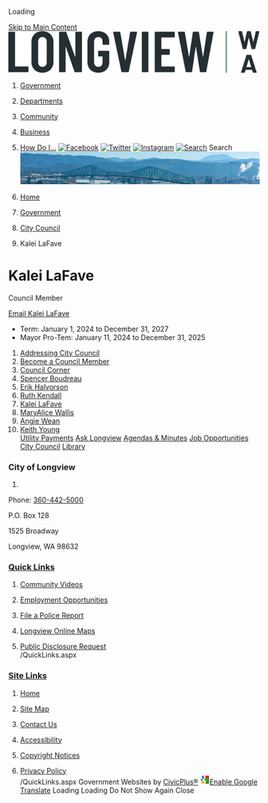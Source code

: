  

Loading

  [Skip to Main Content](http://www.mylongview.com/894/Kalei-LaFave/#cc883eb049-a35e-4884-a11a-9946ae431c63)   [![Longview WA Homepage Logo](images/ca09e82f1bb04668c5232919e514866a7acb88459c6632300bf111292bea40e3.png)](http://www.mylongview.com)  

 1.  [Government](http://www.mylongview.com/27/Government) 
 1.  [Departments](http://www.mylongview.com/150/Departments) 
 1.  [Community](http://www.mylongview.com/31/Community) 
 1.  [Business](http://www.mylongview.com/35/Business) 
 1.  [How Do I...](http://www.mylongview.com/9/How-Do-I) 
  [![Facebook](images//ImageRepository/Document?documentID=3199)](https://www.facebook.com/CityofLongviewWA/)   [![Twitter](images//ImageRepository/Document?documentID=3205)](https://twitter.com/MyLongview)   [![Instagram](images//ImageRepository/Document?documentID=3200)](https://www.instagram.com/city_of_longview_washington/)   [![Search](images//ImageRepository/Document?documentID=3216)](http://www.mylongview.com/Search/Results) Search  ![](images/08331582ae90575843375b69ace8993eb17fb2a138e29b7db84429765ca35fe4.jpg)  

 1.  [Home](http://www.mylongview.com) 
 1.  [Government](http://www.mylongview.com/27/Government) 
 1.  [City Council](http://www.mylongview.com/497/City-Council) 
 1. Kalei LaFave

# Kalei LaFave

Council Member

 [](http://www.mylongview.com/FormCenter/Contact-City-Council-26/Contact-Kalei-LaFave-105)  [Email Kalei LaFave](http://www.mylongview.com/FormCenter/Contact-City-Council-26/Contact-Kalei-LaFave-105) 

 * Term: January 1, 2024 to December 31, 2027
 * Mayor Pro-Tem: January 11, 2024 to December 31, 2025

 1.   [Addressing City Council](http://www.mylongview.com/502/Addressing-City-Council)  
 1.   [Become a Council Member](http://www.mylongview.com/522/Become-a-Council-Member)  
 1.   [Council Corner](http://www.mylongview.com/523/Council-Corner)  
 1.   [Spencer Boudreau](http://www.mylongview.com/Directory.aspx?EID=109)  
 1.   [Erik Halvorson](http://www.mylongview.com/891/Erik-Halvorson)  
 1.   [Ruth Kendall](http://www.mylongview.com/629/Ruth-Kendall)  
 1.   [Kalei LaFave](http://www.mylongview.com/894/Kalei-LaFave)  
 1.   [MaryAlice Wallis](http://www.mylongview.com/518/MaryAlice-Wallis)  
 1.   [Angie Wean](http://www.mylongview.com/Directory.aspx?EID=108)  
 1.   [Keith Young](http://www.mylongview.com/895/Keith-Young)  
  [Utility Payments](http://www.mylongview.com/402/Utility-Payments)   [Ask Longview](http://www.mylongview.com/593/ASK-Longview)   [Agendas & Minutes](http://www.mylongview.com/129/Agendas-Minutes)   [Job Opportunities](https://www.governmentjobs.com/careers/longviewwa)   [City Council](http://www.mylongview.com/497/City-Council)   [Library](http://www.mylongview.com/743/Library)  

### City of Longview

 1.    

Phone: [360-442-5000]()    

P.O. Box 128   

1525 Broadway   

Longview, WA 98632   

###  [Quick Links](http://www.mylongview.com/QuickLinks.aspx?CID=37) 

 1.  [Community Videos](http://www.mylongview.com/376/Community-Videos)  
 1.  [Employment Opportunities](https://www.governmentjobs.com/careers/longviewwa)  
 1.  [File a Police Report](http://www.mylongview.com/354/File-a-Police-Report)  

 1.  [Longview Online Maps](http://www.mylongview.com/423/Longview-Online-Maps)  
 1.  [Public Disclosure Request](https://longviewwa.mycusthelp.com/WEBAPP/_rs/supporthome.aspx)  
 /QuickLinks.aspx 

###  [Site Links](http://www.mylongview.com/QuickLinks.aspx?CID=79) 

 1.  [Home](http://www.mylongview.com)  
 1.  [Site Map](http://www.mylongview.com/sitemap)  
 1.  [Contact Us](http://www.mylongview.com/directory.aspx)  

 1.  [Accessibility](http://www.mylongview.com/accessibility)  
 1.  [Copyright Notices](http://www.mylongview.com/copyright)  
 1.  [Privacy Policy](http://www.mylongview.com/privacy)  
 /QuickLinks.aspx Government Websites by [CivicPlus®](https://connect.civicplus.com/referral)   [![Google Translate Icon](images/974ac7c51200afba585b0be92decac71a81e6cb21f9e66324d92d929fbfacae6.gif)Enable Google Translate]()  Loading Loading Do Not Show Again Close 

  []()  []()  